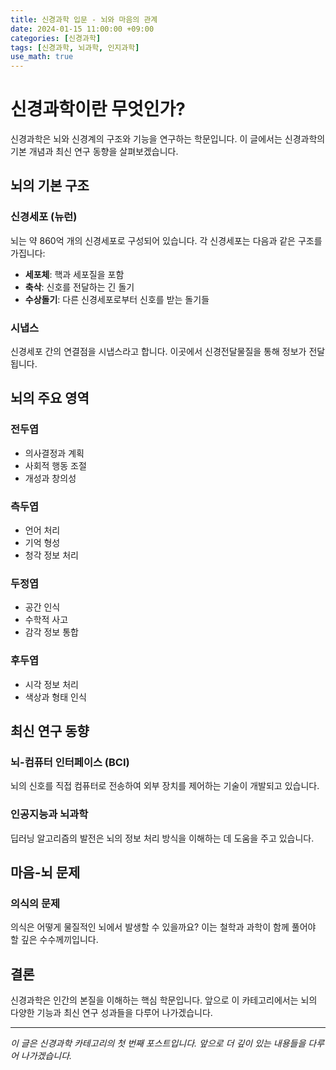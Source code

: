 ```yaml
---
title: 신경과학 입문 - 뇌와 마음의 관계
date: 2024-01-15 11:00:00 +09:00
categories: [신경과학]
tags: [신경과학, 뇌과학, 인지과학]
use_math: true
---
```


# 신경과학이란 무엇인가?

신경과학은 뇌와 신경계의 구조와 기능을 연구하는 학문입니다. 이 글에서는 신경과학의 기본 개념과 최신 연구 동향을 살펴보겠습니다.

## 뇌의 기본 구조

### 신경세포 (뉴런)

뇌는 약 860억 개의 신경세포로 구성되어 있습니다. 각 신경세포는 다음과 같은 구조를 가집니다:

- **세포체**: 핵과 세포질을 포함
- **축삭**: 신호를 전달하는 긴 돌기
- **수상돌기**: 다른 신경세포로부터 신호를 받는 돌기들

### 시냅스

신경세포 간의 연결점을 시냅스라고 합니다. 이곳에서 신경전달물질을 통해 정보가 전달됩니다.

## 뇌의 주요 영역

### 전두엽

- 의사결정과 계획
- 사회적 행동 조절
- 개성과 창의성

### 측두엽

- 언어 처리
- 기억 형성
- 청각 정보 처리

### 두정엽

- 공간 인식
- 수학적 사고
- 감각 정보 통합

### 후두엽

- 시각 정보 처리
- 색상과 형태 인식

## 최신 연구 동향

### 뇌-컴퓨터 인터페이스 (BCI)

뇌의 신호를 직접 컴퓨터로 전송하여 외부 장치를 제어하는 기술이 개발되고 있습니다.

### 인공지능과 뇌과학

딥러닝 알고리즘의 발전은 뇌의 정보 처리 방식을 이해하는 데 도움을 주고 있습니다.

## 마음-뇌 문제

### 의식의 문제

의식은 어떻게 물질적인 뇌에서 발생할 수 있을까요? 이는 철학과 과학이 함께 풀어야 할 깊은 수수께끼입니다.

## 결론

신경과학은 인간의 본질을 이해하는 핵심 학문입니다. 앞으로 이 카테고리에서는 뇌의 다양한 기능과 최신 연구 성과들을 다루어 나가겠습니다.

---

_이 글은 신경과학 카테고리의 첫 번째 포스트입니다. 앞으로 더 깊이 있는 내용들을 다루어 나가겠습니다._
